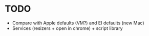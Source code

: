 TODO
====

- Compare with Apple defaults (VM?) and EI defaults (new Mac)
- Services (resizers + open in chrome) + script library
